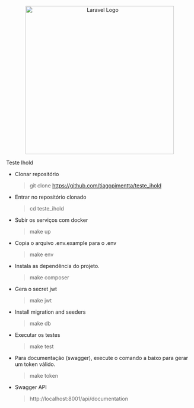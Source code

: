<p align="center"><a href="https://laravel.com" target="_blank"><img src="https://raw.githubusercontent.com/laravel/art/master/logo-lockup/5%20SVG/2%20CMYK/1%20Full%20Color/laravel-logolockup-cmyk-red.svg" width="400" alt="Laravel Logo"></a></p>

Teste Ihold


- Clonar repositório
  >git clone https://github.com/tiagopimentta/teste_ihold


- Entrar no repositório clonado
  >cd teste_ihold


- Subir os serviços com docker
  >make up

- Copia o arquivo .env.example para o .env
  >make env

- Instala as dependência do projeto.
  >make composer
 
- Gera o secret jwt
  >make jwt

- Install migration and seeders
  >make db

- Executar os testes
  >make test

- Para documentação (swagger), execute o comando a baixo para gerar um token válido. 
  >make token

- Swagger API
  >http://localhost:8001/api/documentation
